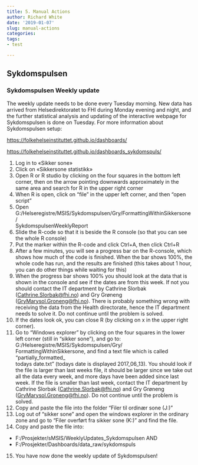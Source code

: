 ```yaml
---
title: 5. Manual Actions
author: Richard White
date: '2019-01-07'
slug: manual-actions
categories:
tags: 
- test

---
```



## Sykdomspulsen

### Sykdomspulsen Weekly update

The weekly update needs to be done every Tuesday morning. 
New data has arrived from Helsedirektoratet to FHI during Monday evening and night, and the further statistical analysis and updating of the interactive webpage for Sykdomspulsen is done on Tuesday. 
For more information about Sykdomspulsen setup:

https://folkehelseinstituttet.github.io/dashboards/

https://folkehelseinstituttet.github.io/dashboards_sykdomspuls/

1. Log in to «Sikker sone»
2. Click on «Sikkersone statistikk»
3. Open R or R studio by clicking on the four squares in the bottom left corner, then on the arrow pointing downwards approximately in the same area and search for R in the upper right corner
4. When R is open, click on “file” in the upper left corner, and then “open script”
5. Open G:/Helseregistre/MSIS/Sykdomspulsen/Gry/FormattingWithinSikkersone/  
SykdomspulsenWeeklyReport
6. Slide the R-code so that it is beside the R console (so that you can see the whole R console)
7. Put the marker within the R-code and click Ctrl+A, then click Ctrl+R
8. After a few minutes, you will see a progress bar on the R-console, which shows how much of the code is finished. When the bar shows 100%, the whole code has run, and the results are finished (this takes about 1 hour, you can do other things while waiting for this)
9. When the progress bar shows 100% you should look at the data that is shown in the console and see if the dates are from this week. If not you should contact the IT department by Cathrine Slorbak (Cathrine.Slorbak@fhi.no) and Gry Grøneng (GryMarysol.Groneng@fhi.no). There is probably something wrong with receiving the data from the Health directorate, hence the IT department needs to solve it. Do not continue until the problem is solved.
10. If the dates look ok, you can close R (by clicking on x in the upper right corner). 
11. Go to “Windows explorer” by clicking on the four squares in the lower left corner (still in “sikker sone”), and go to: G:/Helseregistre/MSIS/Sykdomspulsen/Gry/  
FormattingWithinSikkersone, and find a text file which is called “partially_formatted_  
todays date.txt” (todays date is displayed 2017_06_13). You should look if the file is larger than last weeks file, it should be larger since we take out all the data every week, and more days have been added since last week. If the file is smaller than last week, contact the IT department by Cathrine Slorbak (Cathrine.Slorbak@fhi.no) and Gry Grøneng (GryMarysol.Groneng@fhi.no). Do not continue until the problem is solved.
12. Copy and paste the file into the folder “Filer til ordinær sone (J:)”
13. Log out of “sikker sone” and open the windows explorer in the ordinary zone and go to “Filer overført fra sikker sone (K:)” and find the file.
14. Copy and paste the file into:
  + F:/Prosjekter/sMSIS/WeeklyUpdates_Sykdomspulsen AND
  + F:/Prosjekter/Dashboards/data_raw/sykdomspuls
15. You have now done the weekly update of Sykdomspulsen!
